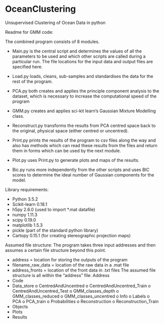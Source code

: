 # OceanClustering
Unsupervised Clustering of Ocean Data in python

Readme for GMM code:

The combined program consists of 8 modules.
- Main.py is the central script and determines the values of all the parameters to be used and which other scripts are called during a particular run. The file locations for the input data and output files are specified here.
- Load.py loads, cleans, sub-samples and standardises the data for the rest of the program.
- PCA.py both creates and applies the principle component analysis to the dataset, which is necessary to increase the computational speed of the program
- GMM.py creates and applies sci-kit learn’s Gaussian Mixture Modelling class.
- Reconstruct.py transforms the results from PCA centred space back to the original, physical space (either centred or uncentred).

- Print.py prints the results of the program to csv files along the way and also has methods which can read these results from the files and return them in forms which can be used by the next module.
- Plot.py uses Print.py to generate plots and maps of the results.
- Bic.py runs more independently from the other scripts and uses BIC scores to determine the ideal number of Gaussian components for the model. 

Library requirements:
- Python 3.5.2
- Scikit-learn 0.18.1
- h5py 2.6.0 (used to import *.mat datafile)
- numpy 1.11.3
- scipy 0.19.0
- matplotlib 1.5.3
- pickle (part of the standard python library)
- Cartopy 0.15.1 (for creating stereographic projection maps)

Assumed file structure:
The program takes three input addresses and then assumes a certain file structure beyond this point.
- address = location for storing the outputs of the program
- filename_raw_data = location of the raw data in a .mat file
- address_fronts = location of the front data in .txt files
The assumed file structure is all within the “address” file:
Address
- Code
- Data_store
	o CentredAndUncentred
	o CentredAndUncentred_Train
	o CentredAndUncentred_Test
	o GMM_classes_depth
	o GMM_classes_reduced
	o GMM_classes_uncentred
	o Info
	o Labels
	o PCA
	o PCA_train
	o Probabilities
	o Reconstruction
	o Reconstruction_Train
- Objects
- Plots
- Results
